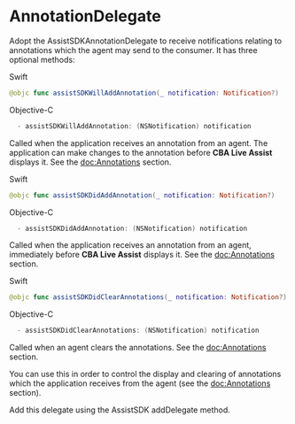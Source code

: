 # AnnotationDelegate

Adopt the AssistSDKAnnotationDelegate to receive notifications relating to annotations which the agent may send to the consumer. It has three optional methods:

Swift
```swift
@objc func assistSDKWillAddAnnotation(_ notification: Notification?)
```

Objective-C
```objective-c
  - assistSDKWillAddAnnotation: (NSNotification) notification
```

Called when the application receives an annotation from an agent. The application can make changes to the annotation before **CBA Live Assist** displays it. See the <doc:Annotations> section.

Swift
```swift
@objc func assistSDKDidAddAnnotation(_ notification: Notification?)
```

Objective-C
```objective-c
  - assistSDKDidAddAnnotation: (NSNotification) notification
```

Called when the application receives an annotation from an agent, immediately before **CBA Live Assist** displays it. See the <doc:Annotations> section.

Swift
```swift
@objc func assistSDKDidClearAnnotations(_ notification: Notification?)
```

Objective-C
```objective-c
  - assistSDKDidClearAnnotations: (NSNotification) notification
```

Called when an agent clears the annotations. See the <doc:Annotations> section.

You can use this in order to control the display and clearing of annotations which the application receives from the agent (see the <doc:Annotations> section).

Add this delegate using the AssistSDK addDelegate method.
